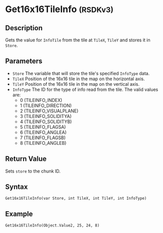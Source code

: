 # Get16x16TileInfo <small>(RSDKv3)</small>

## Description
Gets the value for `InfoTile` from the tile at `TileX`, `TileY` and stores it in `Store`.

## Parameters
- `Store`
The variable that will store the tile's specified `InfoType` data.
- `TileX`
Position of the 16x16 tile in the map on the horizontal axis.
- `TileY`
Position of the 16x16 tile in the map on the vertical axis.
- `InfoType`
The ID for the type of info read from the tile. The valid values are:
    - 0 (TILEINFO_INDEX)
    - 1 (TILEINFO_DIRECTION)
    - 2 (TILEINFO_VISUALPLANE)
    - 3 (TILEINFO_SOLIDITYA)
    - 4 (TILEINFO_SOLIDITYB)
    - 5 (TILEINFO_FLAGSA)
    - 6 (TILEINFO_ANGLEA)
    - 7 (TILEINFO_FLAGSB)
    - 8 (TILEINFO_ANGLEB)

## Return Value
Sets `store` to the chunk ID.

## Syntax
```
Get16x16TileInfo(var Store, int TileX, int TileY, int InfoType)
```

## Example
```
Get16x16TileInfo(Object.Value2, 25, 24, 8)
```